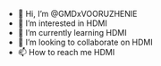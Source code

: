 - 👋 Hi, I’m @GMDxVOORUZHENIE
- 👀 I’m interested in HDMI
- 🌱 I’m currently learning HDMI
- 💞️ I’m looking to collaborate on HDMI
- 📫 How to reach me HDMI

<!---
GMDxVOORUZHENIE/GMDxVOORUZHENIE is a ✨ special ✨ repository because its `README.md` (this file) appears on your GitHub profile.
You can click the Preview link to take a look at your changes.
--->
